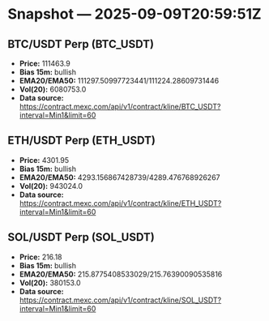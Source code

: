 # Snapshot — 2025-09-09T20:59:51Z

## BTC/USDT Perp (BTC_USDT)
- **Price:** 111463.9
- **Bias 15m:** bullish
- **EMA20/EMA50:** 111297.50997723441/111224.28609731446
- **Vol(20):** 6080753.0
- **Data source:** https://contract.mexc.com/api/v1/contract/kline/BTC_USDT?interval=Min1&limit=60

## ETH/USDT Perp (ETH_USDT)
- **Price:** 4301.95
- **Bias 15m:** bullish
- **EMA20/EMA50:** 4293.156867428739/4289.476768926267
- **Vol(20):** 943024.0
- **Data source:** https://contract.mexc.com/api/v1/contract/kline/ETH_USDT?interval=Min1&limit=60

## SOL/USDT Perp (SOL_USDT)
- **Price:** 216.18
- **Bias 15m:** bullish
- **EMA20/EMA50:** 215.8775408533029/215.76390090535816
- **Vol(20):** 380153.0
- **Data source:** https://contract.mexc.com/api/v1/contract/kline/SOL_USDT?interval=Min1&limit=60
